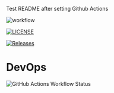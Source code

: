 Test README after setting Github Actions

![workflow](https://github.com/StuartCAlexander88/SEM-TR1-SA/actions/workflows/main.yml/badge.svg)

[![LICENSE](https://img.shields.io/github/license/StuartCAlexander88/devops.svg?style=flat-square)](https://github.com/<github-username>/devops/blob/master/LICENSE)

[![Releases](https://img.shields.io/github/release/StuartCAlexander88/devops/all.svg?style=flat-square)](https://github.com/<github-username>/devops/releases)

# DevOps
![GitHub Actions Workflow Status](https://img.shields.io/github/actions/workflow/status/StuartCAlexander/SEM-TR1-SA/All%20Workflows?branch=develop)
